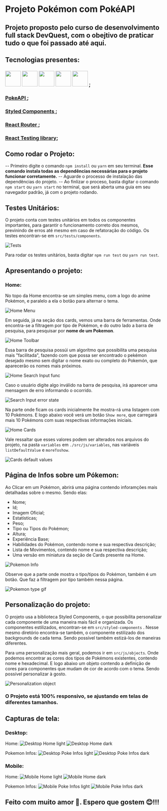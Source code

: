 # Projeto Pokémon com PokéAPI

## Projeto proposto pelo curso de desenvolvimento full stack DevQuest, com o obejtivo de praticar tudo o que foi passado até aqui.

## Tecnologias presentes:

### <img src="https://cdn.jsdelivr.net/gh/devicons/devicon/icons/html5/html5-original.svg" width="50px"/>  <img src="https://cdn.jsdelivr.net/gh/devicons/devicon/icons/css3/css3-plain-wordmark.svg" width="50px"/>  <img src="https://cdn.jsdelivr.net/gh/devicons/devicon/icons/react/react-original-wordmark.svg" width="50px"/>  <img src="https://cdn.jsdelivr.net/gh/devicons/devicon/icons/javascript/javascript-plain.svg" width="50px"/>  <img src="https://cdn.jsdelivr.net/gh/devicons/devicon/icons/jest/jest-plain.svg" width="50px"/> ;
### [ PokeAPI ](https://pokeapi.co/);
### [ Styled Components ](https://styled-components.com );
### [ React Router ](https://reactrouter.com/en/main);
### [React Testing library](https://testing-library.com/docs/react-testing-library/intro/);

## Como rodar o Projeto:
 -- Primeiro digite o comando `npm install` ou `yarn` em seu terminal. **Esse comando instala todas as dependências necessárias para o projeto funcionar corretamente.**
 -- Aguarde o processo de instalação das dependências do projeto.
 -- Ao finlizar o proceso, basta digitar o comando `npm start` ou `yarn start` no terminal, que será aberta uma guia em seu navegador padrão, já com o projeto rodando.

## Testes Unitários:
O projeto conta com testes unitários em todos os componentes importantes, para garantir o funcionamento correto dos mesmos, previnindo de erros até mesmo em caso de refatoração do código. Os testes encontran-se em `src/tests/components`.

![Tests](./src/assets/screenshots/tests.gif)

Para rodar os testes unitários, basta digitar `npm run test` ou `yarn run test`.
## Apresentando o projeto:

### Home:
No topo da Home encontra-se um simples menu, com a logo do anime Pokémon, e paralelo a ela o botão para alternar o tema.

![Home Menu](./src//assets/screenshots/menu.png)

Em seguida, já na seção dos cards, vemos uma barra de ferramentas. Onde encontra-se a filtragem por tipo de Pokémon, e do outro lado a barra de pesquisa, para pesquisar por **nome de um Pokemon**.

![Home Toolbar](./src//assets/screenshots/toolbar.png)

Essa barra de pesquisa possúi um algorítmo que possibilita uma pesquisa mais "facilitada", fazendo com que possa ser encontrado o pekémon desejado mesmo sem digitar o nome exato ou completo do Pokemón, que aparecerão os nomes mais próximos.

![Home Search Input func](./src//assets/screenshots/search-func.png)

Caso o usuário digite algo inválido na barra de pesquisa, irá aparecer uma mensagem de erro informando o ocorrido.

![Search Input error state](./src/assets/screenshots/search-func-error.png)

Na parte onde ficam os cards inicialmente lhe mostra-rá uma listagem com 10 Pokémons. E logo abaixo você verá um botão `Show more`, que carregará mais 10 Pokémons com suas respectivas informações iniciais.

![Home Cards](./src//assets/screenshots/cards.png)

Vale ressaltar que esses valores podem ser alterados nos arquivos do projeto, na pasta `variables` em `./src/js/variables`, nas variáveis `listDefaultValue` e `moreToshow`.

![Cards default values](./src//assets/screenshots/cards-default-values.png)

## Página de Infos sobre um Pókemon:

Ao Clicar em um Pokémon, abrirá uma página contendo inforamções mais detalhadas sobre o mesmo. Sendo elas:
 - Nome; 
 - Id;
 - Imagem Oficial;
 - Estatísticas;
 - Peso;
 - Tipo ou Tipos do Pokémon;
 - Altura;
 - Experiência Base;
 - Habilidades do Pokémon, contendo nome e sua respectiva descrição;
 - Lista de Movimentos, contendo nome e sua respectiva descrição;
 - Uma versão em miniatura da seção de Cards presente na Home.

![Pokemon Info](./src/assets/screenshots/pokemon-info.png)

Observe que a parte onde mostra o tipo/tipos do Pokémon, também é um botão. Que faz a filtragem por tipo também nessa página.

![Pokemon type gif](./src/assets/screenshots/type-button.gif)

## Personalização do projeto:

O projeto usa a biblioteca Styled Components, o que possibilita personalizar cada componente de uma maneira mais fácil e organizada. Os componentes estilizados, encontran-se em `src/styled-components` .
Nesse mesmo diretório encontra-se também, o componente estilizado dos backgrounds de cada tema. Sendo possível também estizá-los de maneiras diferentes. 

Para uma personalização mais geral, podemos ir em `src/js/objects`. Onde podemos encontrar as cores dos tipos de Pokémons existentes, contendo nome e hexadecimal. E logo abaixo um objeto contendo a definição de cores para componentes que mudam de cor de acordo com o tema. Sendo possível personalizar à gosto. 

![Personalization object](./src/assets/screenshots/personalization.png)

### O Projeto está 100% responsivo, se ajustando em telas de diferentes tamanhos. 

## Capturas de tela:

### Desktop:

Home:
![Desktop Home light](./src/assets/screenshots/desktop-home-light.png)
![Desktop Home dark](./src/assets/screenshots/desktop-home-dark.png)

Pokemon Infos: 
![Desktop Poke Infos light](./src/assets/screenshots/poke-info-desktop-light.png)
![Desktop Poke Infos dark](./src/assets/screenshots/poke-info-desktop-dark.png)

### Mobile:

Home:
![Mobile Home light](./src/assets/screenshots/mobile-home-light.png)
![Mobile Home dark](./src/assets/screenshots/mobile-home-dark.png)

Pokemon Infos: 
![Mobile Poke Infos light](./src/assets/screenshots/poke-info-mobile-light.png)
![Mobile Poke Infos dark](./src/assets/screenshots/poke-info-mobile-dark.png)


## Feito com muito amor 💙. Espero que gostem 😊!!!